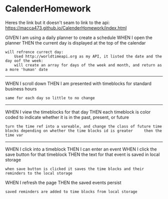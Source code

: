 # CalenderHomework

Heres the link but it doesn't seam to link to the api: https://macca473.github.io/CalenderHomework/index.html

GIVEN I am using a daily planner to create a schedule
WHEN I open the planner
THEN the current day is displayed at the top of the calendar

	will refrence currect day:
		Used http://worldtimeapi.org as my API, it listed the date and the day oof the week:
		will create an array for days of the week and month, and return as a more 'human' date

----------------------------------------------------------------------------------------------------------------

WHEN I scroll down
THEN I am presented with timeblocks for standard business hours

	same for each day so little to no change

----------------------------------------------------------------------------------------------------------------

WHEN I view the timeblocks for that day
THEN each timeblock is color coded to indicate whether it is in the past, present, or future
	
	turn the time ref into a vareable, and change the class of future time blocks depending on whether the time blocks id is greater 	 then the time var

----------------------------------------------------------------------------------------------------------------
WHEN I click into a timeblock
THEN I can enter an event
WHEN I click the save button for that timeblock
THEN the text for that event is saved in local storage
	
	when save button is clicked it saves the time blocks and their reminders to the local storage
	
WHEN I refresh the page
THEN the saved events persist

	saved reminders are added to time blocks from local storage
